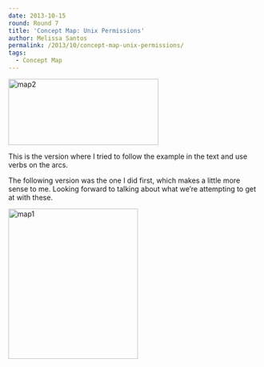 ```yaml
---
date: 2013-10-15
round: Round 7
title: 'Concept Map: Unix Permissions'
author: Melissa Santos
permalink: /2013/10/concept-map-unix-permissions/
tags:
  - Concept Map
---
```

[<img class="alignnone size-medium wp-image-4755" alt="map2" src="/software-carpentry-training-website/uploads/2013/10/map2-300x132.png" width="300" height="132" />][1]

This is the version where I tried to follow the example in the text and use verbs on the arcs.

The following version was the one I did first, which makes a little more sense to me. Looking forward to talking about what we&#8217;re attempting to get at with these.

[<img class="alignnone size-medium wp-image-4756" alt="map1" src="/software-carpentry-training-website/uploads/2013/10/map1-259x300.png" width="259" height="300" />][2]

&nbsp;

 [1]: /software-carpentry-training-website/uploads/2013/10/map2.png
 [2]: /software-carpentry-training-website/uploads/2013/10/map1.png
